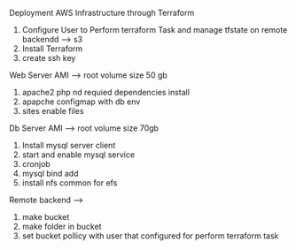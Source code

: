 Deployment AWS Infrastructure through Terraform
1. Configure User to Perform terraform Task and manage tfstate on remote backendd --> s3
2. Install Terraform
3. create ssh key 

Web Server AMI -->   root volume size 50 gb
1. apache2 php nd requied dependencies install
2. apapche configmap with db env
3. sites enable files

Db Server AMI  -->  root volume size 70gb
1.  Install mysql server client
2.  start and enable mysql service
3.  cronjob
4.  mysql bind add
5.  install nfs common for efs

Remote backend  -->
1.  make bucket
2.  make folder in bucket
3.  set bucket pollicy with user that configured for perform terraform task
